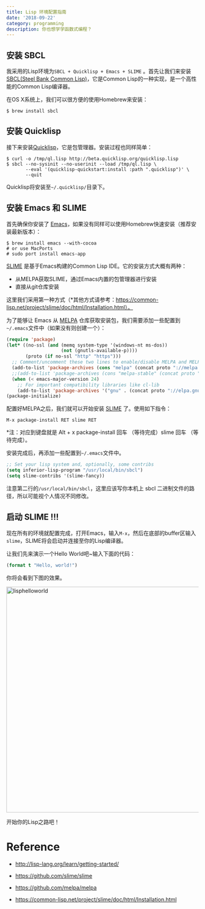 ```yaml
---
title: Lisp 环境配置指南
date: '2018-09-22'
category: programming
description: 你也想学学函数式编程？
---
```


## 安装 SBCL

我采用的Lisp环境为`SBCL + Quicklisp + Emacs + SLIME` 。首先让我们来安装[SBCL(Steel Bank Common Lisp)](http://www.sbcl.org/)，它是Common Lisp的一种实现，是一个高性能的Common Lisp编译器。

在OS X系统上，我们可以很方便的使用Homebrew来安装：

```shell
$ brew install sbcl
```

## 安装 Quicklisp

接下来安装[Quicklisp](https://www.quicklisp.org/beta/)，它是包管理器。安装过程也同样简单：

```shell
$ curl -o /tmp/ql.lisp http://beta.quicklisp.org/quicklisp.lisp
$ sbcl --no-sysinit --no-userinit --load /tmp/ql.lisp \
       --eval '(quicklisp-quickstart:install :path ".quicklisp")' \
       --quit
```

Quicklisp将安装至`~/.quicklisp/`目录下。

## 安装 Emacs 和 SLIME

首先确保你安装了 [Emacs](https://www.gnu.org/software/emacs/)，如果没有同样可以使用Homebrew快速安装（推荐安装最新版本）：

```shell
$ brew install emacs --with-cocoa
# or use MacPorts
# sudo port install emacs-app
```

[SLIME](https://common-lisp.net/project/slime/) 是基于Emacs构建的Common Lisp IDE。它的安装方式大概有两种：

* 从MELPA获取SLIME，通过Emacs内置的包管理器进行安装
* 直接从git仓库安装

这里我们采用第一种方式（*其他方式请参考：https://common-lisp.net/project/slime/doc/html/Installation.html）。

为了能够让 Emacs 从 [MELPA](https://github.com/melpa/melpa) 仓库获取安装包，我们需要添加一些配置到`~/.emacs`文件中（如果没有则创建一个）：

```commonlisp
(require 'package)
(let* ((no-ssl (and (memq system-type '(windows-nt ms-dos))
                    (not (gnutls-available-p))))
       (proto (if no-ssl "http" "https")))
  ;; Comment/uncomment these two lines to enable/disable MELPA and MELPA Stable as desired
  (add-to-list 'package-archives (cons "melpa" (concat proto "://melpa.org/packages/")) t)
  ;;(add-to-list 'package-archives (cons "melpa-stable" (concat proto "://stable.melpa.org/packages/")) t)
  (when (< emacs-major-version 24)
    ;; For important compatibility libraries like cl-lib
    (add-to-list 'package-archives '("gnu" . (concat proto "://elpa.gnu.org/packages/")))))
(package-initialize)
```

配置好MELPA之后，我们就可以开始安装 [SLIME](https://github.com/slime/slime) 了。使用如下指令：

```
M-x package-install RET slime RET
```

*注：对应到键盘就是 Alt + x  package-install 回车 （等待完成）slime 回车 （等待完成）。

安装完成后，再添加一些配置到`~/.emacs`文件中。

```commonlisp
;; Set your lisp system and, optionally, some contribs
(setq inferior-lisp-program "/usr/local/bin/sbcl")
(setq slime-contribs '(slime-fancy))
```

注意第二行的`/usr/local/bin/sbcl`，这里应该写你本机上 sbcl 二进制文件的路径，所以可能视个人情况不同修改。

## 启动 SLIME !!!

现在所有的环境就配置完成，打开Emacs，输入`M-x`，然后在底部的buffer区输入 `slime`，SLIME将会启动并连接至你的Lisp编译器。

让我们先来演示一个Hello World吧~输入下面的代码：

```commonlisp
(format t "Hello, world!")
```

你将会看到下图的效果。

<img width="591" alt="lisphelloworld" src="https://user-images.githubusercontent.com/30484000/45913959-ebb5af00-be6f-11e8-9ee3-cc2cce731bb6.png">

开始你的Lisp之路吧！

# Reference

- http://lisp-lang.org/learn/getting-started/

- https://github.com/slime/slime

- https://github.com/melpa/melpa

- https://common-lisp.net/project/slime/doc/html/Installation.html
